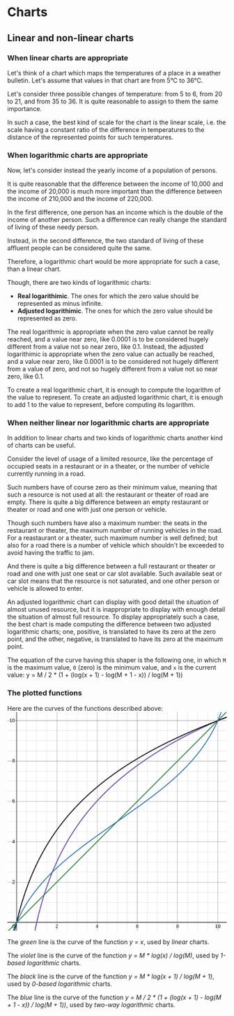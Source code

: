 # Charts

## Linear and non-linear charts

### When linear charts are appropriate

Let's think of a chart which maps the temperatures of a place in a weather bulletin.
Let's assume that values in that chart are from 5°C to 36°C.

Let's consider three possible changes of temperature: from 5 to 6, from 20 to 21, and from 35 to 36. It is quite reasonable to assign to them the same importance.

In such a case, the best kind of scale for the chart is the linear scale, i.e. the scale having a constant ratio of the difference in temperatures to the distance of the represented points for such temperatures.

### When logarithmic charts are appropriate

Now, let's consider instead the yearly income of a population of persons.

It is quite reasonable that the difference between the income of 10,000 and the income of 20,000 is much more important than the difference between the income of 210,000 and the income of 220,000.

In the first difference, one person has an income which is the double of the income of another person. Such a difference can really change the standard of living of these needy person.

Instead, in the second difference, the two standard of living of these affluent people can be considered quite the same.

Therefore, a logarithmic chart would be more appropriate for such a case, than a linear chart.

Though, there are two kinds of logarithmic charts:
* **Real logarithimic**. The ones for which the zero value should be represented as minus infinite.
* **Adjusted logarithimic**. The ones for which the zero value should be represented as zero.

The real logarithmic is appropriate when the zero value cannot be really reached, and a value near zero, like 0.0001 is to be considered hugely different from a value not so near zero, like 0.1.
Instead, the adjusted logarithimic is appropriate when the zero value can actually be reached, and a value near zero, like 0.0001 is to be considered not hugely different from a value of zero, and not so hugely different from a value not so near zero, like 0.1.

To create a real logarithmic chart, it is enough to compute the logarithm of the value to represent.
To create an adjusted logarithmic chart, it is enough to add 1 to the value to represent, before computing its logarithm.

### When neither linear nor logarithmic charts are appropriate

In addition to linear charts and two kinds of logarithmic charts another kind of charts can be useful.

Consider the level of usage of a limited resource, like the percentage of occupied seats in a restaurant or in a theater, or the number of vehicle currently running in a road.

Such numbers have of course zero as their minimum value, meaning that such a resource is not used at all: the restaurant or theater of road are empty.
There is quite a big difference between an empty restaurant or theater or road and one with just one person or vehicle.

Though such numbers have also a maximum number: the seats in the restaurant or theater, the maximum number of running vehicles in the road.
For a reastaurant or a theater, such maximum number is well defined; but also for a road there is a number of vehicle which shouldn't be exceeded to avoid having the traffic to jam.

And there is quite a big difference between a full restaurant or theater or road and one with just one seat or car slot available.
Such available seat or car slot means that the resource is not saturated, and one other person or vehicle is allowed to enter.

An adjusted logarithmic chart can display with good detail the situation of almost unused resource, but it is inappropriate to display with enough detail the situation of almost full resource.
To display appropriately such a case, the best chart is made computing the difference between two adjusted logarithmic charts; one, positive, is translated to have its zero at the zero point, and the other, negative, is translated to have its zero at the maximum point.

The equation of the curve having this shaper is the following one, in which `M` is the maximum value, `0` (zero) is the minimum value, and `x` is the current value:
y = M / 2 * (1 + (log(x + 1) - log(M + 1 - x)) / log(M + 1))

### The plotted functions

Here are the curves of the functions described above:
![Chart functions](ChartFunctions.png)

The *green* line is the curve of the function *y = x*, used by *linear* charts.

The *violet* line is the curve of the function *y = M * log(x) / log(M)*, used by *1-based logarithmic* charts.

The *black* line is the curve of the function *y = M * log(x + 1) / log(M + 1)*, used by *0-based logarithmic* charts.

The *blue* line is the curve of the function *y = M / 2 * (1 + (log(x + 1) - log(M + 1 - x)) / log(M + 1))*, used by *two-way logarithmic* charts.
